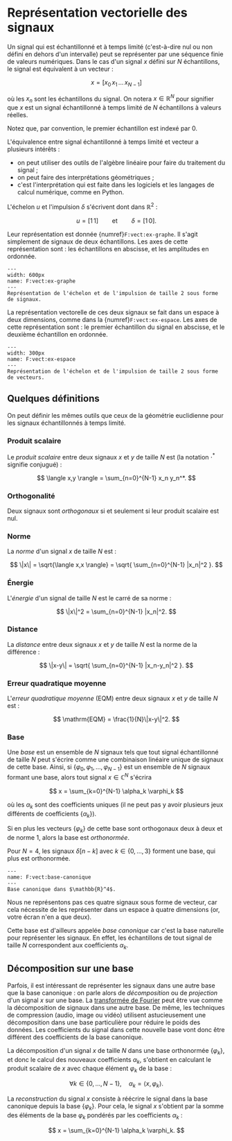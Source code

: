 # Représentation vectorielle des signaux

Un signal qui est échantillonné et à temps limité (c'est-à-dire nul ou non défini en dehors d'un intervalle)
peut se représenter par une séquence finie de valeurs numériques.
Dans le cas d'un signal $x$ défini sur $N$ échantillons, le signal est équivalent à un vecteur :

$$
  x = [ x_0 \, x_1 \, \dots \, x_{N-1} ]
$$

où les $x_n$ sont les échantillons du signal.
On notera $x\in\mathbb{R}^N$ pour signifier que $x$ est un signal échantillonné à temps limité de $N$ échantillons à valeurs réelles.

Notez que, par convention, le premier échantillon est indexé par 0.

L'équivalence entre signal échantillonné à temps limité et vecteur a plusieurs intérêts :
* on peut utiliser des outils de l'algèbre linéaire pour faire du traitement du signal ;
* on peut faire des interprétations géométriques ;
* c'est l'interprétation qui est faite dans les logiciels et les langages de calcul numérique, comme en Python.

<div class="example">

L'échelon $u$ et l'impulsion $\delta$ s'écrivent dont dans $\mathbb{R}^2$ :

$$
  u = [ 1 \, 1]
  \qquad\text{et}\qquad
  \delta = [1 \, 0].
$$

Leur représentation est donnée {numref}`F:vect:ex-graphe`.
Il s'agit simplement de signaux de deux échantillons. 
Les axes de cette représentation sont : les échantillons en abscisse, et les amplitudes en ordonnée.

```{figure} ex-graphe.svg
---
width: 600px
name: F:vect:ex-graphe
---
Représentation de l'échelon et de l'impulsion de taille 2 sous forme de signaux.
```

La représentation vectorelle de ces deux signaux se fait dans un espace à deux dimensions, comme dans la {numref}`F:vect:ex-espace`.
Les axes de cette représentation sont : le premier échantillon du signal en abscisse, et le deuxième échantillon en ordonnée.

```{figure} ex-espace.svg
---
width: 300px
name: F:vect:ex-espace
---
Représentation de l'échelon et de l'impulsion de taille 2 sous forme de vecteurs.
```
    
</div>

## Quelques définitions

On peut définir les mêmes outils que ceux de la géométrie euclidienne pour les signaux échantillonnés à temps limité.


### Produit scalaire

Le _produit scalaire_ entre deux signaux $x$ et $y$ de taille $N$ est (la notation $\cdot^*$ signifie conjugué) :

$$
  \langle x,y \rangle = \sum_{n=0}^{N-1} x_n y_n^*.
$$

### Orthogonalité

Deux signaux sont _orthogonaux_ si et seulement si leur produit scalaire est nul.

### Norme

La _norme_ d'un signal $x$ de taille $N$ est :

$$
  \|x\| = \sqrt{\langle x,x \rangle} = \sqrt{ \sum_{n=0}^{N-1} |x_n|^2 }.
$$

### Énergie

L'_énergie_ d'un signal de taille $N$ est le carré de sa norme :

$$
  \|x\|^2 = \sum_{n=0}^{N-1} |x_n|^2.
$$

### Distance

La _distance_ entre deux signaux $x$ et $y$ de taille $N$ est la norme de la différence :

$$
  \|x-y\| = \sqrt{ \sum_{n=0}^{N-1} |x_n-y_n|^2 }.
$$

### Erreur quadratique moyenne

L'_erreur quadratique moyenne_ (EQM) entre deux signaux $x$ et $y$ de taille $N$ est :

$$
  \mathrm{EQM} = \frac{1}{N}\|x-y\|^2.
$$

### Base

Une _base_ est un ensemble de $N$ signaux tels que tout signal échantillonné de taille $N$ peut s'écrire comme une combinaison linéaire unique de signaux de cette base. Ainsi, si $\{\varphi_0,\, \varphi_1,\, \dots,\, \varphi_{N-1}\}$ est un ensemble de $N$ signaux formant une base, alors tout signal $x\in\mathbb{C}^N$ s'écrira

$$
  x = \sum_{k=0}^{N-1} \alpha_k \varphi_k
$$

où les $\alpha_k$ sont des coefficients uniques (il ne peut pas y avoir plusieurs jeux différents de coefficients $\{\alpha_k\}$).

Si en plus les vecteurs $\{\varphi_k\}$ de cette base sont orthogonaux deux à deux et de norme 1, alors la base est _orthonormée_.

<div class="example">

Pour $N=4$, les signaux $\delta[n-k]$ avec $k\in\{0,\dots,3\}$ forment une base, qui plus est orthonormée.

```{figure} base-canonique.svg
---
name: F:vect:base-canonique
---
Base canonique dans $\mathbb{R}^4$.
```

Nous ne représentons pas ces quatre signaux sous forme de vecteur, car cela nécessite de les représenter dans un espace à quatre dimensions (or, votre écran n'en a que deux).

Cette base est d'ailleurs appelée _base canonique_ car c'est la base naturelle pour représenter les signaux. En effet, les échantillons de tout signal de taille $N$ correspondent aux coefficients $\alpha_k$.
    
</div>

## Décomposition sur une base

Parfois, il est intéressant de représenter les signaux dans une autre base que la base canonique : on parle alors de _décomposition_ ou de _projection_ d'un signal $x$ sur une base.
La [transformée de Fourier](C:fourier) peut être vue comme la décomposition de signaux dans une autre base.
De même, les techniques de compression (audio, image ou vidéo) utilisent astucieusement une décomposition dans une base particulière pour réduire le poids des données.
Les coefficients du signal dans cette nouvelle base vont donc être différent des coefficients de la base canonique.

La décomposition d'un signal $x$ de taille $N$ dans une base orthonormée $\{\varphi_k\}$, et donc le calcul des nouveaux coefficients $\alpha_k$, s'obtient en calculant le produit scalaire de $x$ avec chaque élément $\varphi_k$ de la base :

$$
  \forall k \in \{0,\dots,N-1\},\quad
  \alpha_k = \langle x, \varphi_k \rangle.
$$

La _reconstruction_ du signal $x$ consiste à réécrire le signal dans la base canonique depuis la base $\{\varphi_k\}$. Pour cela, le signal $x$ s'obtient par la somme des éléments de la base $\varphi_k$ pondérés par les coefficients $\alpha_k$ :

$$
  x = \sum_{k=0}^{N-1} \alpha_k \varphi_k.
$$